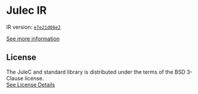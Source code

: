 # Julec IR

IR version: [`e7e21d08e2`](https://github.com/julelang/jule/tree/e7e21d08e2d2cc2414e8fb659b0e98c4ee09c6af)

[See more information](https://manual.jule.dev/getting-started/install-from-source/compile-from-ir.html)

## License

The JuleC and standard library is distributed under the terms of the BSD 3-Clause license. \
[See License Details](./LICENSE)
